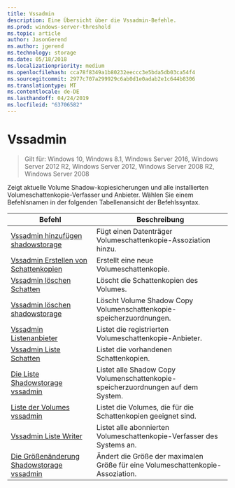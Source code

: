 ```yaml
---
title: Vssadmin
description: Eine Übersicht über die Vssadmin-Befehle.
ms.prod: windows-server-threshold
ms.topic: article
author: JasonGerend
ms.author: jgerend
ms.technology: storage
ms.date: 05/18/2018
ms.localizationpriority: medium
ms.openlocfilehash: cca78f8349a1b80232eeccc3e5bda5db03ca54f4
ms.sourcegitcommit: 2977c707a299929c6ab0d1e0adab2e1c644b8306
ms.translationtype: MT
ms.contentlocale: de-DE
ms.lasthandoff: 04/24/2019
ms.locfileid: "63706582"
---
```

# <a name="vssadmin"></a>Vssadmin

>Gilt für: Windows 10, Windows 8.1, Windows Server 2016, Windows Server 2012 R2, Windows Server 2012, Windows Server 2008 R2, Windows Server 2008

Zeigt aktuelle Volume Shadow-kopiesicherungen und alle installierten Volumeschattenkopie-Verfasser und Anbieter. Wählen Sie einem Befehlsnamen in der folgenden Tabellenansicht der Befehlssyntax.

|Befehl|Beschreibung|
|---|---|
|[Vssadmin hinzufügen shadowstorage](https://docs.microsoft.com/previous-versions/windows/it-pro/windows-server-2012-r2-and-2012/cc788051(v%3dws.11))|Fügt einen Datenträger Volumeschattenkopie-Assoziation hinzu.|
|[Vssadmin Erstellen von Schattenkopien](https://docs.microsoft.com/previous-versions/windows/it-pro/windows-server-2012-r2-and-2012/cc788055(v%3dws.11))|Erstellt eine neue Volumeschattenkopie.|
|[Vssadmin löschen Schatten](vssadmin-delete-shadows.md)|Löscht die Schattenkopien des Volumes.|
|[Vssadmin löschen shadowstorage](https://docs.microsoft.com/previous-versions/windows/it-pro/windows-server-2012-r2-and-2012/cc785461(v%3dws.11))|Löscht Volume Shadow Copy Volumenschattenkopie-speicherzuordnungen.|
|[Vssadmin Listenanbieter](https://docs.microsoft.com/previous-versions/windows/it-pro/windows-server-2012-r2-and-2012/cc788108(v%3dws.11))|Listet die registrierten Volumeschattenkopie-Anbieter.|
|[Vssadmin Liste Schatten](vssadmin-list-shadows.md)|Listet die vorhandenen Schattenkopien.|
|[Die Liste Shadowstorage vssadmin](https://docs.microsoft.com/previous-versions/windows/it-pro/windows-server-2012-r2-and-2012/cc788045(v%3dws.11))|Listet alle Shadow Copy Volumenschattenkopie-speicherzuordnungen auf dem System.|
|[Liste der Volumes vssadmin](https://docs.microsoft.com/previous-versions/windows/it-pro/windows-server-2012-r2-and-2012/cc788064(v%3dws.11))|Listet die Volumes, die für die Schattenkopien geeignet sind.|
|[Vssadmin Liste Writer](vssadmin-list-writers.md)|Listet alle abonnierten Volumeschattenkopie-Verfasser des Systems an.|
|[Die Größenänderung Shadowstorage vssadmin](https://docs.microsoft.com/previous-versions/windows/it-pro/windows-server-2012-r2-and-2012/cc788050(v%3dws.11))|Ändert die Größe der maximalen Größe für eine Volumeschattenkopie-Assoziation.|